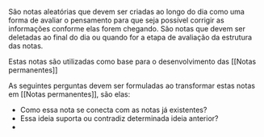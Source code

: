 ---
---

São notas aleatórias que devem ser criadas ao longo do dia como uma forma de avaliar o pensamento para que seja possível corrigir as informações conforme elas forem chegando. São notas que devem ser deletadas ao final do dia ou quando for a etapa de avaliação da estrutura das notas. 

Estas notas são utilizadas como base para o desenvolvimento das [[Notas permanentes]]

As seguintes perguntas devem ser formuladas ao transformar estas notas em [[Notas permanentes]], são elas:

- Como essa nota se conecta com as notas já existentes? 
- Essa ideia suporta ou contradiz determinada ideia anterior? 
- 